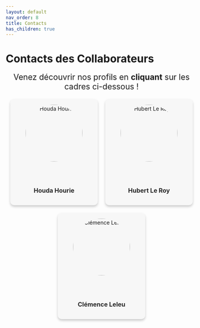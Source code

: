 ```yaml
---
layout: default
nav_order: 8
title: Contacts
has_children: true
---
```


# Contacts des Collaborateurs

<div style="text-align: center; font-size: 1.5em;">
    Venez découvrir nos profils en <strong>cliquant</strong> sur les cadres ci-dessous !
</div>

<div class="team-container">
  <div class="team-member">
    <img src="{{ site.baseurl }}/assets/img/collaborateur/houda.jpg" alt="Houda Hourie">
    <p><a href="javascript:void(0);" onclick="openModal('modal-houda')">Houda Hourie</a></p>
  </div>

  <div class="team-member">
    <img src="{{ site.baseurl }}/assets/img/collaborateur/Hubert.jpg" alt="Hubert Le Roy">
    <p><a href="javascript:void(0);" onclick="openModal('modal-hubert')">Hubert Le Roy</a></p>
  </div>

  <div class="team-member">
    <img src="{{ site.baseurl }}/assets/img/collaborateur/Clemence.jpg" alt="Clémence Leleu">
    <p><a href="javascript:void(0);" onclick="openModal('modal-clemence')">Clémence Leleu</a></p>
  </div>
</div>

<div class="modal-container">
  <div id="modal-houda" class="modal">
    <div class="modal-content">
      <span class="close" onclick="closeModal('modal-houda')">&times;</span>
      <h2>Hourie Houda</h2>
      <p style="font-size: 14px; text-align: justify;">Description ici</p>
      <p><strong>LinkedIn:</strong> <a href="https://www.linkedin.com/in/houda-hourie-118502317/" target="_blank" rel="noopener noreferrer">Envie d'en découvir plus sur moi ?</a></p>
      <p><strong>GitHub:</strong> <a href="https://github.com/houdahourie" target="_blank" rel="noopener noreferrer">Venez découvir mes autres projets</a></p>
      <hr style="border: 1px solid #f2f2f2; margin: 5px 0;">
    </div>
  </div>
</div>

<div class="modal-container">
  <div id="modal-hubert" class="modal">
    <div class="modal-content">
      <span class="close" onclick="closeModal('modal-hubert')">&times;</span>
      <h2>Hubert Le Roy</h2>
      <p style="font-size: 14px; text-align: justify;">Description ici</p>
      <p><strong>LinkedIn:</strong> <a href="https://www.linkedin.com/in/hubert-le-roy-743a4124a/" target="_blank" rel="noopener noreferrer">Envie d'en découvir plus sur moi ?</a></p>
      <p><strong>GitHub:</strong> <a href="https://github.com/HubertLeRoy1521" target="_blank" rel="noopener noreferrer">Venez découvir mes autres projets</a></p>
      <hr style="border: 1px solid #f2f2f2; margin: 5px 0;">
    </div>
  </div>
</div>

<div class="modal-container">
  <div id="modal-clemence" class="modal">
    <div class="modal-content">
      <span class="close" onclick="closeModal('modal-clemence')">&times;</span>
      <h2>Clémence Leleu</h2>
      <p style="font-size: 14px; text-align: justify;">En tant que responsable de la conception logicielle du projet, je souhaite me spécialiser en data science, robotique et objets connectés, dans l’objectif de développer des solutions innovantes.</p>
      <p><strong>LinkedIn:</strong> <a href="https://www.linkedin.com/in/cl%C3%A9mence-l-558360282/" target="_blank" rel="noopener noreferrer">Envie d'en découvir plus sur moi ?</a></p>
      <p><strong>GitHub:</strong> <a href="https://github.com/celmnce" target="_blank" rel="noopener noreferrer">Venez découvir mes autres projets</a></p>
      <hr style="border: 1px solid #f2f2f2; margin: 5px 0;">
    </div>
  </div>
</div>

<style>
  .team-container {
    display: flex;
    justify-content: center;
    align-items: center;
    gap: 20px;
    flex-wrap: wrap;
    margin-top: 20px;
  }

  .team-member {
    background-color: rgb(247, 247, 247);
    width: 200px;
    height: 250px;
    text-align: center;
    display: flex;
    flex-direction: column;
    align-items: center;
    justify-content: space-between;
    padding: 15px;
    border-radius: 10px;
    box-shadow: 0 4px 6px rgba(0, 0, 0, 0.2);
    transition: transform 0.3s ease, box-shadow 0.3s ease;
  }

  .team-member:hover {
    transform: scale(1.05);
    box-shadow: 0 8px 16px rgba(0, 0, 0, 0.3);
  }

  .team-member img {
    width: 150px;
    height: 150px;
    border-radius: 50%;
    object-fit: cover;
    object-position: center;
  }

  .team-member p a {
    margin: 15px 0 0;
    font-weight: bold;
    font-size: 16px;
    text-decoration: none;
    color: rgb(39, 39, 39);
  }

  .team-member p a:hover {
    text-decoration: underline;
  }

  .modal {
    opacity: 0;
    visibility: hidden;
    position: fixed;
    top: 0;
    left: 0;
    width: 100%;
    height: 100%;
    background-color: rgba(5, 25, 79, 0.53);
    z-index: 1000;
    display: flex;
    justify-content: center;
    align-items: center;
    transition: opacity 0.3s ease, visibility 0.3s ease;
  }

  .modal.show {
    opacity: 1;
    visibility: visible;
  }

  .modal-content {
    background-color: rgba(250, 245, 245, 0.92);
    padding: 30px;
    border-radius: 8px;
    max-width: 500px;
    width: 90%;
    box-shadow: 0 4px 6px rgba(0, 0, 0, 0.2);
    position: relative;
    transform: scale(0.8);
    transition: transform 0.3s ease;
  }

  .modal.show .modal-content {
    transform: scale(1);
  }

  .close {
    font-size: 28px;
    font-weight: bold;
    position: absolute;
    top: 10px;
    right: 20px;
    color: #aaa;
  }

  .close:hover, .close:focus {
    color: black;
    cursor: pointer;
  }
</style>

<script>
function openModal(modalId) {
  let modal = document.getElementById(modalId);
  modal.classList.add('show');
}

function closeModal(modalId) {
  let modal = document.getElementById(modalId);
  modal.classList.remove('show');
}
</script>

